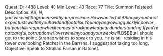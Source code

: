 Quest ID: 4488
Level: 40
Min Level: 40
Race: 77
Title: Summon Felsteed
Description: Ah, $N, you've seen fit to grace us with your presence. How wonderful!$B$BI hope you do not expect us to wait on you hand and foot also. You may be growing quickly in power, but you still are a pup when it comes to true knowledge and understanding. If you're not careful, corruption will overwhelm you and your weak will.$B$BBut I should get to the point: Strahad wishes to speak to you. He is still residing in his tower overlooking Ratchet in the Barrens. I suggest not taking too long.
Objective: Speak to Strahad Farsan in Ratchet.
